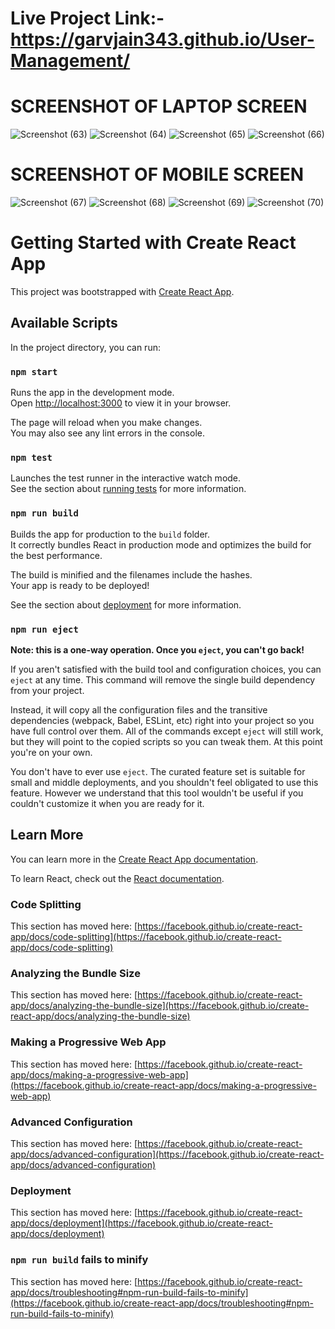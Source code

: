 # Live Project Link:- https://garvjain343.github.io/User-Management/

# SCREENSHOT OF LAPTOP SCREEN

![Screenshot (63)](https://user-images.githubusercontent.com/63156944/168963522-e41cd167-36a5-4697-a264-15de2cebf143.png)
![Screenshot (64)](https://user-images.githubusercontent.com/63156944/168963529-ce36bcfd-e2bb-4104-ba65-7e8c7ec3e03b.png)
![Screenshot (65)](https://user-images.githubusercontent.com/63156944/168963532-a9cae2c5-6f76-48ba-8b17-945dc4634de5.png)
![Screenshot (66)](https://user-images.githubusercontent.com/63156944/168963534-4e844924-3294-4373-b3af-da53ffd726da.png)

# SCREENSHOT OF MOBILE SCREEN
![Screenshot (67)](https://user-images.githubusercontent.com/63156944/168964158-0d6aee5c-8552-4207-9f9b-b4a17fe72131.png)
![Screenshot (68)](https://user-images.githubusercontent.com/63156944/168964162-dd3fb9a3-4656-465c-8b43-e4bae2092ef0.png)
![Screenshot (69)](https://user-images.githubusercontent.com/63156944/168964163-4c0d87a0-6b27-4017-a033-aa5848583125.png)
![Screenshot (70)](https://user-images.githubusercontent.com/63156944/168964166-4665b8b2-dded-4661-a7ad-c725e0aea2fb.png)



# Getting Started with Create React App

This project was bootstrapped with [Create React App](https://github.com/facebook/create-react-app).

## Available Scripts

In the project directory, you can run:

### `npm start`

Runs the app in the development mode.\
Open [http://localhost:3000](http://localhost:3000) to view it in your browser.

The page will reload when you make changes.\
You may also see any lint errors in the console.

### `npm test`

Launches the test runner in the interactive watch mode.\
See the section about [running tests](https://facebook.github.io/create-react-app/docs/running-tests) for more information.

### `npm run build`

Builds the app for production to the `build` folder.\
It correctly bundles React in production mode and optimizes the build for the best performance.

The build is minified and the filenames include the hashes.\
Your app is ready to be deployed!

See the section about [deployment](https://facebook.github.io/create-react-app/docs/deployment) for more information.

### `npm run eject`

**Note: this is a one-way operation. Once you `eject`, you can't go back!**

If you aren't satisfied with the build tool and configuration choices, you can `eject` at any time. This command will remove the single build dependency from your project.

Instead, it will copy all the configuration files and the transitive dependencies (webpack, Babel, ESLint, etc) right into your project so you have full control over them. All of the commands except `eject` will still work, but they will point to the copied scripts so you can tweak them. At this point you're on your own.

You don't have to ever use `eject`. The curated feature set is suitable for small and middle deployments, and you shouldn't feel obligated to use this feature. However we understand that this tool wouldn't be useful if you couldn't customize it when you are ready for it.

## Learn More

You can learn more in the [Create React App documentation](https://facebook.github.io/create-react-app/docs/getting-started).

To learn React, check out the [React documentation](https://reactjs.org/).

### Code Splitting

This section has moved here: [https://facebook.github.io/create-react-app/docs/code-splitting](https://facebook.github.io/create-react-app/docs/code-splitting)

### Analyzing the Bundle Size

This section has moved here: [https://facebook.github.io/create-react-app/docs/analyzing-the-bundle-size](https://facebook.github.io/create-react-app/docs/analyzing-the-bundle-size)

### Making a Progressive Web App

This section has moved here: [https://facebook.github.io/create-react-app/docs/making-a-progressive-web-app](https://facebook.github.io/create-react-app/docs/making-a-progressive-web-app)

### Advanced Configuration

This section has moved here: [https://facebook.github.io/create-react-app/docs/advanced-configuration](https://facebook.github.io/create-react-app/docs/advanced-configuration)

### Deployment

This section has moved here: [https://facebook.github.io/create-react-app/docs/deployment](https://facebook.github.io/create-react-app/docs/deployment)

### `npm run build` fails to minify

This section has moved here: [https://facebook.github.io/create-react-app/docs/troubleshooting#npm-run-build-fails-to-minify](https://facebook.github.io/create-react-app/docs/troubleshooting#npm-run-build-fails-to-minify)
